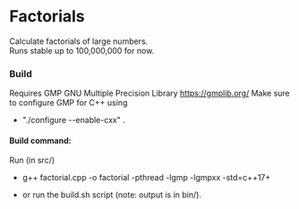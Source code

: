 # Factorials
Calculate factorials of large numbers.  
Runs stable up to 100,000,000 for now.


### Build 
Requires GMP GNU Multiple Precision Library https://gmplib.org/
Make sure to configure GMP for C++ using 
- "./configure --enable-cxx"
.

#### Build command:

Run (in src/)
- g++ factorial.cpp -o factorial -pthread -lgmp -lgmpxx -std=c++17+

- or run the build.sh script (note: output is in bin/).
